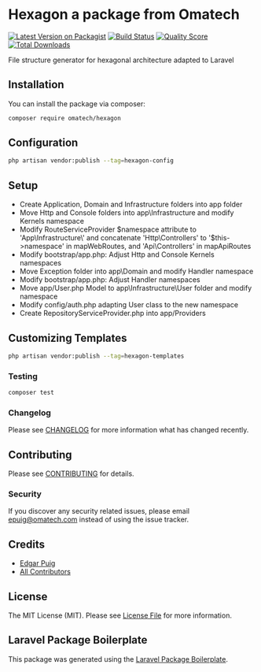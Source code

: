 # Hexagon a package from Omatech

[![Latest Version on Packagist](https://img.shields.io/packagist/v/omatech/hexagon.svg?style=flat-square)](https://packagist.org/packages/omatech/hexagon)
[![Build Status](https://img.shields.io/travis/omatech/hexagon/master.svg?style=flat-square)](https://travis-ci.org/omatech/hexagon)
[![Quality Score](https://img.shields.io/scrutinizer/g/omatech/hexagon.svg?style=flat-square)](https://scrutinizer-ci.com/g/omatech/hexagon)
[![Total Downloads](https://img.shields.io/packagist/dt/omatech/hexagon.svg?style=flat-square)](https://packagist.org/packages/omatech/hexagon)

File structure generator for hexagonal architecture adapted to Laravel

## Installation

You can install the package via composer:

```bash
composer require omatech/hexagon
```

## Configuration

``` bash
php artisan vendor:publish --tag=hexagon-config
```
## Setup

- Create Application, Domain and Infrastructure folders into app folder
- Move Http and Console folders into app\Infrastructure and modify Kernels namespace
- Modify RouteServiceProvider $namespace attribute to 'App\Infrastructure\' and concatenate 'Http\Controllers' 
    to '$this->namespace' in mapWebRoutes, and 'Api\Controllers' in mapApiRoutes
- Modify bootstrap/app.php: Adjust Http and Console Kernels namespaces
- Move Exception folder into app\Domain and modify Handler namespace
- Modify bootstrap/app.php: Adjust Handler namespaces
- Move app/User.php Model to app\Infrastructure\User folder and modify namespace
- Modify config/auth.php adapting User class to the new namespace
- Create RepositoryServiceProvider.php into app/Providers

## Customizing Templates

``` bash
php artisan vendor:publish --tag=hexagon-templates
```

### Testing

``` bash
composer test
```

### Changelog

Please see [CHANGELOG](CHANGELOG.md) for more information what has changed recently.

## Contributing

Please see [CONTRIBUTING](CONTRIBUTING.md) for details.

### Security

If you discover any security related issues, please email epuig@omatech.com instead of using the issue tracker.

## Credits

- [Edgar Puig](https://github.com/omatech)
- [All Contributors](../../contributors)

## License

The MIT License (MIT). Please see [License File](LICENSE.md) for more information.

## Laravel Package Boilerplate

This package was generated using the [Laravel Package Boilerplate](https://laravelpackageboilerplate.com).
